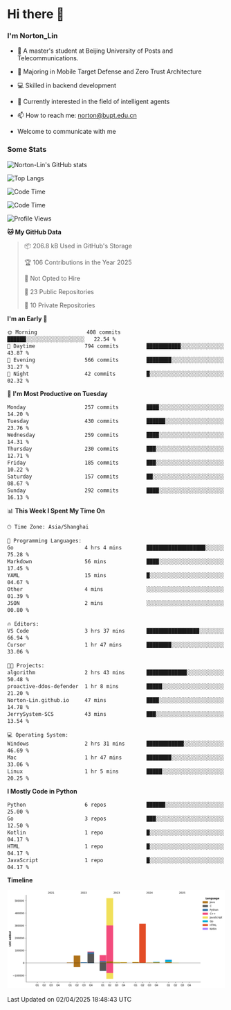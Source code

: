 
# Hi there 👋

### I'm Norton_Lin
- 🏫 A master's student at Beijing University of Posts and Telecommunications.
- 🌱 Majoring in Mobile Target Defense and Zero Trust Architecture
- 💻 Skilled in backend development
- 🤖 Currently interested in the field of intelligent agents
- 📫 How to reach me: [norton@bupt.edu.cn](mailto:norton@bupt.edu.cn)

- Welcome to communicate with me

### Some Stats
![Norton-Lin's GitHub stats](https://github-readme-stats.vercel.app/api?username=Norton-Lin&count_private=true&show_icons=true&theme=radical)

![Top Langs](https://github-readme-stats.vercel.app/api/top-langs/?username=Norton-Lin&langs_count=10&layout=compact)

![Code Time](https://github-readme-stats.vercel.app/api/wakatime?username=Norton_Lin)

<!--START_SECTION:waka-->
![Code Time](http://img.shields.io/badge/Code%20Time-937%20hrs%208%20mins-blue)

![Profile Views](http://img.shields.io/badge/Profile%20Views-3-blue)

**🐱 My GitHub Data** 

> 📦 206.8 kB Used in GitHub's Storage 
 > 
> 🏆 106 Contributions in the Year 2025
 > 
> 🚫 Not Opted to Hire
 > 
> 📜 23 Public Repositories 
 > 
> 🔑 10 Private Repositories 
 > 
**I'm an Early 🐤** 

```text
🌞 Morning                408 commits         ██████░░░░░░░░░░░░░░░░░░░   22.54 % 
🌆 Daytime                794 commits         ███████████░░░░░░░░░░░░░░   43.87 % 
🌃 Evening                566 commits         ████████░░░░░░░░░░░░░░░░░   31.27 % 
🌙 Night                  42 commits          █░░░░░░░░░░░░░░░░░░░░░░░░   02.32 % 
```
📅 **I'm Most Productive on Tuesday** 

```text
Monday                   257 commits         ████░░░░░░░░░░░░░░░░░░░░░   14.20 % 
Tuesday                  430 commits         ██████░░░░░░░░░░░░░░░░░░░   23.76 % 
Wednesday                259 commits         ████░░░░░░░░░░░░░░░░░░░░░   14.31 % 
Thursday                 230 commits         ███░░░░░░░░░░░░░░░░░░░░░░   12.71 % 
Friday                   185 commits         ███░░░░░░░░░░░░░░░░░░░░░░   10.22 % 
Saturday                 157 commits         ██░░░░░░░░░░░░░░░░░░░░░░░   08.67 % 
Sunday                   292 commits         ████░░░░░░░░░░░░░░░░░░░░░   16.13 % 
```


📊 **This Week I Spent My Time On** 

```text
🕑︎ Time Zone: Asia/Shanghai

💬 Programming Languages: 
Go                       4 hrs 4 mins        ███████████████████░░░░░░   75.28 % 
Markdown                 56 mins             ████░░░░░░░░░░░░░░░░░░░░░   17.45 % 
YAML                     15 mins             █░░░░░░░░░░░░░░░░░░░░░░░░   04.67 % 
Other                    4 mins              ░░░░░░░░░░░░░░░░░░░░░░░░░   01.39 % 
JSON                     2 mins              ░░░░░░░░░░░░░░░░░░░░░░░░░   00.80 % 

🔥 Editors: 
VS Code                  3 hrs 37 mins       █████████████████░░░░░░░░   66.94 % 
Cursor                   1 hr 47 mins        ████████░░░░░░░░░░░░░░░░░   33.06 % 

🐱‍💻 Projects: 
algorithm                2 hrs 43 mins       █████████████░░░░░░░░░░░░   50.48 % 
proactive-ddos-defender  1 hr 8 mins         █████░░░░░░░░░░░░░░░░░░░░   21.20 % 
Norton-Lin.github.io     47 mins             ████░░░░░░░░░░░░░░░░░░░░░   14.78 % 
JerrySystem-SCS          43 mins             ███░░░░░░░░░░░░░░░░░░░░░░   13.54 % 

💻 Operating System: 
Windows                  2 hrs 31 mins       ████████████░░░░░░░░░░░░░   46.69 % 
Mac                      1 hr 47 mins        ████████░░░░░░░░░░░░░░░░░   33.06 % 
Linux                    1 hr 5 mins         █████░░░░░░░░░░░░░░░░░░░░   20.25 % 
```

**I Mostly Code in Python** 

```text
Python                   6 repos             ██████░░░░░░░░░░░░░░░░░░░   25.00 % 
Go                       3 repos             ███░░░░░░░░░░░░░░░░░░░░░░   12.50 % 
Kotlin                   1 repo              █░░░░░░░░░░░░░░░░░░░░░░░░   04.17 % 
HTML                     1 repo              █░░░░░░░░░░░░░░░░░░░░░░░░   04.17 % 
JavaScript               1 repo              █░░░░░░░░░░░░░░░░░░░░░░░░   04.17 % 
```



**Timeline**

![Lines of Code chart](https://raw.githubusercontent.com/Norton-Lin/Norton-Lin/main/assets/bar_graph.png)


 Last Updated on 02/04/2025 18:48:43 UTC
<!--END_SECTION:waka-->
